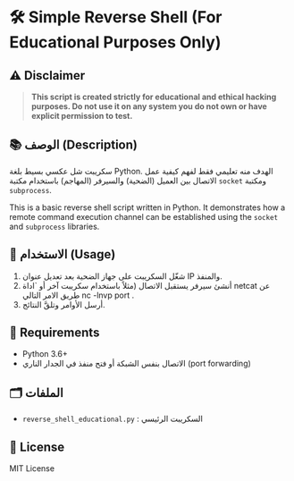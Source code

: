 # 🛠️ Simple Reverse Shell (For Educational Purposes Only)

## ⚠️ Disclaimer
> **This script is created strictly for educational and ethical hacking purposes. Do not use it on any system you do not own or have explicit permission to test.**

## 📚 الوصف (Description)
سكريبت شل عكسي بسيط بلغة Python. الهدف منه تعليمي فقط لفهم كيفية عمل الاتصال بين العميل (الضحية) والسيرفر (المهاجم) باستخدام مكتبة `socket` ومكتبة `subprocess`.

This is a basic reverse shell script written in Python. It demonstrates how a remote command execution channel can be established using the `socket` and `subprocess` libraries.

## 📌 الاستخدام (Usage)
1. شغّل السكريبت على جهاز الضحية بعد تعديل عنوان IP والمنفذ.
2. أنشئ سيرفر يستقبل الاتصال (مثلاً باستخدام سكريبت آخر أو `اداة netcat    عن طريق الامر التالي nc -lnvp port  .
3. أرسل الأوامر وتلقَّ النتائج.

## 🧱 Requirements
- Python 3.6+
- الاتصال بنفس الشبكة أو فتح منفذ في الجدار الناري (port forwarding)

## 🗂️ الملفات
- `reverse_shell_educational.py` : السكريبت الرئيسي

## 📝 License
MIT License
